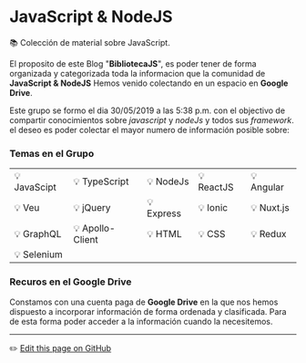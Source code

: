 # JavaScript & NodeJS
:books: Colección de material sobre JavaScript. 

El proposito de este Blog "**BibliotecaJS**", es poder tener de forma organizada y categorizada toda la informacion que la comunidad de **JavaScript & NodeJS** Hemos venido colectando en un espacio en **Google Drive**. 

Este grupo se formo el dia 30/05/2019 a las 5:38 p.m. con el objectivo de compartir conocimientos sobre *javascript* y *nodeJs* y todos sus *framework*. el deseo es poder colectar el mayor numero de información posible sobre:

### Temas en el Grupo

|                  	|                      	|                	|                	|                	|
|------------------	|----------------------	|----------------	|----------------	|----------------	|
| :bulb: JavaScipt 	|   :bulb: TypeScript  	|  :bulb: NodeJs 	| :bulb: ReactJS 	| :bulb: Angular 	|
|    :bulb: Veu    	|     :bulb: jQuery    	| :bulb: Express 	|  :bulb: Ionic  	| :bulb: Nuxt.js 	|
|  :bulb: GraphQL  	| :bulb: Apollo-Client 	|   :bulb: HTML  	|   :bulb: CSS   	|  :bulb: Redux  	|
|  :bulb: Selenium 	|                      	|                	|                	|                	|

### Recuros en el Google Drive

Constamos con una cuenta paga de **Google Drive** en la que nos hemos dispuesto a incorporar información de forma ordenada y clasificada. Para de esta forma poder acceder a la información cuando la necesitemos. 


---
:pencil2: [Edit this page on GitHub](https://github.com/jasp402/BibliotecaJS/edit/master/docs/README.md)
